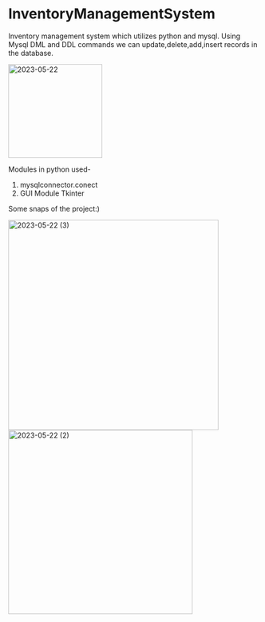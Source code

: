 # InventoryManagementSystem
Inventory management system which utilizes python and mysql. Using Mysql DML and DDL commands we can update,delete,add,insert records in the database. 

<img width="188" alt="2023-05-22" src="https://github.com/kanchanrai7/InventoryManagementSystem/assets/114416916/aa9c2e4d-a2d3-440e-86ef-7d0fd9b986a2">

Modules in python used-
1. mysqlconnector.conect
2. GUI Module Tkinter

Some snaps of the project:)




<img width="421" alt="2023-05-22 (3)" src="https://github.com/kanchanrai7/InventoryManagementSystem/assets/114416916/2bbb7de1-45f6-4b4d-a539-ad66f38d55ad">

<img width="369" alt="2023-05-22 (2)" src="https://github.com/kanchanrai7/InventoryManagementSystem/assets/114416916/8d66ab24-ec4b-4f24-be62-048a5526f57a">

